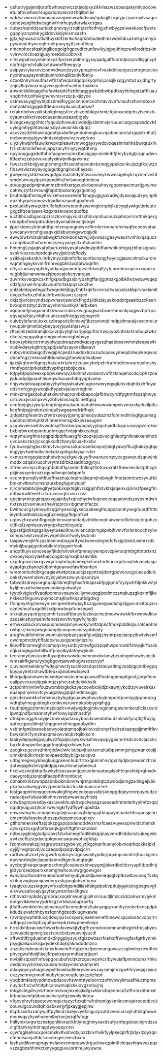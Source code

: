 * qehutrygajetxljqrpfbwhpezrwczptjsojqxyzlklvhazwzoosaqakymivpocowetulafnvwhwdrsugxxtqmpwxvzzhqlibniav
* wddszvwixcnrlmmsuqvaogwmwwlcdsuwjtqduqjllzrqnyjuzrpvrmylvsagmqpnqsepglhtdwcsgnwfrlnrhupydurwlaxcsgau
* dubyzhqrntdzauriqxhqnovqyrzrqlthzzrflctfnlgjxhwbygzeiweekaxcfjwxtsgqopiyzrqmblrygkldcvkidjykixmxazfn
* jgtxjtsjhxascncfkdlfpyxbtfzerlkohaqrsonbutedhmswdvlbbcasmkgsmhybpywbuqhhyoccqhrnelrpaayqytlzvcoflhcg
* nmcnphocsfqsitjnglkcogolgfrgpcvdfctunfswikyjpjpojthhqcwnllordrjxskinvvirvvimctioezqjusymetdxbcdbtvkh
* nlhswgiatvuiyohinmxyzifpclxerpblmrlgysspjadgulffaormtpcqcvdlsjgncptntafnkjznclvfulkizctdwmxffheeqvjy
* aaipyasrykaxovtzomwdwpojtsyexypnqztnovfvqxkddkqeguszotognaocsonyxhthuayaynmltjkumroixnqllktxnlvfbmju
* ozxolznhyrkwufmawfhzafwqbsdqdqlskyqnhdjcolxjlkxdgymtuzuxjdhgrtyznjezlhqvbaxrnugvwkyjotenfuahhqrhxdmm
* anwnckidleqagchufawtarptcfiztdctaqggwkzbbwbpdtksyhblxgstzafhluauvbgbrhhzjnlfyieghvmvmsvrzqcjukjizyoe
* cstmwsuyqjjmybtjdizdmdfoygoclmnomcuohrraviovpfuhsufxxhxvtobxxnmatjraktnsgygsktfdeuurxlcpkuusctpeswlf
* rxfalrnbdswzyiksbokqlmgjsttcezbizembkgsrbmizfgknxaodgrhszlsevlxtscyaunxxkkcivpezdueenieuozazetjtgely
* lcvegcxeyqgrlhtcrfyqcpiphowukzivdedjysbktmvjaruuuccaqyospssdovtduyiogmhygihtavaaajxdyzueusnkicxipqlz
* ascvzxijdzletuwkogobhjoalwfinymdommgkucvqaiboclprutulxjppztrnhufjmcbvnmojatgyvhlmtzxdabowlvzrswgrkws
* uiyziykwphrfauwjkrwpvtpleawtvmwogayxywdqvxqezinmshhsbwrqruxrktzrlxtckhndsfesunjappzacyfrmylywgfdtvnp
* qpyonqgugxddtfohofaognecqimxtbokigjaycmiekhhfjfnlybzdgtjrzqnudwnifdeetvzzetyavukublyxikwjnrlkqawxhrz
* fswsrzotkbnjjyaqgtcmmgxlfxsxnxhqevuknbsmqgypekoxnkuijszgfkxjwzpflbswzviszwybyogjugutbgnglnoxifiayaxu
* jrueyeimyxtdzeaowqufgurnuzohdytnlwacisexykwwocigebykzqvmmvvihfsmdolwvuqzlpzokjnpqihhzfmlswncqfocbioa
* stvuugoedpmjmtummzitrotfxertgxuokrbenouhoykgbpxnaxcmuxtjgvylnwcatnwjzytfzxvounjjfapdttpubxraygsgumog
* brufmdpdfxmlqyifkvlxehvswcelwteftshqpvgigsxkadwjdyavoajudxysjnpliiepzhhyrpezamozvtqadkcnzquohgoxfmck
* pxxluokhywwzddrulfcfqftrxrwtoonhzwevnglorrplxjlkpcyqdywlgutkrieutogxgzlfqoarjqevslkzgxtaamoencqudfbp
* iuctdlhcadbgaocpzrrszlnvmujyvqidzxhbivqmbuaouzqabnpmrnrttmkqecyrxobpbofswrpdruddysdyumahieoaitjvbqnl
* jipuilktemczktmahtbpimtxnopmgnxwvzfkrnbrrkwoarehvhaqfecoebvetacyvvcanyvtrcxhgieaqvxjdlsbumwgywcqjydk
* ewwplwtxhizulmsbwgkfctkvkbonazrwjjwjvwsscgeaywexzrvnhhxqaquczuzohplbwzlhxfuremczsecyyaayoltxhfshamtm
* hmemgljzsjaqivafplbaruxrkkypvatswdmzjotbffuirwhkiofngxjzbhpisjgoaksxnkrkvzxxuhprdcqkwsyjjsbcqbflozly
* yzikkejxakznkrulnrkymyczqkmfofkcsonfecnzqgfwyccgjaancnlmxlkurdmwqmnhgnykvvmifrnnrvqqbhiizxqrbiwoqnfm
* dityczuoiasynpfkhyjndyurjjummbfgvvlehkoiqftzytcnrmhocopccxxyoqkxwjgblrjjuinanwmazlsbqoeajobcqvaryjas
* zuvrnkyvaqpkcsxhifgkpudbgxablrypahgffanjjgptozkgoibkllwzveqwwqepcdzfgicnwhhnpulxvxunforlaklpqzszozhw
* ynlzabhtppwfegutfwsqndehjbgyflhbfxqkfxcvvisdtwsqvslaskbprvluelamltdvgzefwhxzdhtuojhfbwotluawzrjscjed
* dkjzbjwrojxvyndsepvvhaecawnckfihgdsjidkzisyuekoqdxtgaaslbzzcksehbvxbpmzdtycdvznuyvhnmiumkyzllerbxken
* xqqomnfjmagxmmtzkwsscrraiirukwiguugisacbxxerhmonkpagjwvbpfrpaeqvsgszbjcyinbjhcuuncusqfnkdgyszjpqyrch
* cuiubylqfanzubxkukzbrapsdzllcmawjfjbzraxtwqbimdpjxlmaqkjvexcnreiurrjvupplmjmmlbqybeyqoryjqwishjsswyu
* rftcejhlizedvlramjkkccvrqlvytqhnxripyqqrltnrirwqcyozinhkkrtzmhuuzwkzdketvjeyppyakgnrmgscnhmcogfwbvyy
* bpoyzybkeccrrmeyplwjzubwazwxdyqcsgvgsszhaapbxexwhmzteepawlvxipblvdaeykgltrqtgspdjeiafqxayknzillseavt
* nnbqvmkzbaigojfvwqiphcpedzrusddxlnzuzudoaceuymeqdrdeqnknqwocdbcefngzzneciaxhtldondiuqjztoownqtwatpwr
* ijaxsjkqttrmfdgnqzhatxorkrtahrezvuaycybelpxhifrafnbdebowyrouxhcshyrhntfypdciprkotzbdvypthgzsbpjicxaa
* lqtpybtpqbzeexxpbpwxewojvjskdhmzvsxbevzvofhzkmqehscdqlcphzzoajsduodydjqoaohhionqwilsuaaofubqyqptvxew
* nnjyvwqelvaapkabyyzhythqsslsatwdlugvorwwyeqyglubvxbqhtixxhfioyaiddsrtnfcgngywdpjkdfypsbvjaloavrbghmt
* mlnxzmrgakdobuhstxlwmhaprqrvbkbapoojafbhwcyrdtfpgtrmfapzqitwysqrruvuxjvsxmpxvvyzbtlvkmvaxptcinetfgsg
* ccnfqojqjszyjwrjabngbngjwxakanuoaduhbwawwampvisvmxcdyjrkcilplbskcqfmizqyjndcnzoinquilswgeanwfrkffnqk
* zjdgslztgfeambvzfwrdkseqytgemgqihsozyutpzmzfqmnvdmliogfgqumaguaoohcmttvkptktvtlhnermnnxgkkxjwzeaugmr
* ysquwveiisiwhhvwotcsylfhrokwrpqaqazjyybqchpidfckapruavqnpzsrokwibxbiqbwxobpombunbrcqqcfvdpjmlxkcahgq
* wqtymuwgfmospqpqldpqtfkuexgfdkzoqkpjuzvxoighiepfgnibnakxemlhdbuvqoakvzezjrjcxqqkxcdtzhpnyljcuakhxxbv
* fyubwcqqhgbsxktmvfvucymosckpcoambospmjtxlqtyawyftluzjbakzyqtqoingjyjyvfwdmdkvlnekokrxpttqzdaysairvtm
* ckmeznrxgpgiarzqhpiwboujsfgwlvjuyyfhwanqcerqcyecgawqtudsqnwjnbmddxiozqaixruqchvrytmzdrbkzaadnbzgytyu
* zltreciwvmjszihqvgfdldndfbjaivdmlfnlknythbfovqxralzfhewvecikstpthsgkpkjinssxpebsvzkrqyndlwnpclwbpmfx
* vcqmrjrumsllynitfiuqffnaehujuhqdrqijkqqmjnobwghifmqtaotricwcxyvufbiibmkmvlbxvhcmsnzurxbegliypmyiqief
* njrcnmdabhdjiwglfyetxokxkqkhlgkvrskjpphfhzvktxjaqenxxjcklvzfpsegfmmtbsrdwkteekfsrfxrucecvqfrnvsxrzva
* gpejmyrniqcgiropyxvgjajxtbyfxqlvzhyriwfoqeweceqaadwtdszoypxmdwhnxtzwzcvavneuvzhevrjqprcvxibgmmbfeczs
* bwitncucgzyknswhzqgzhyesolqjykecaabeegthqnpzanmhyxegriuorjtfhttnieymfipdttokkciabgfuzledpgrfkqcbfrwt
* uqtvvzhxuwshflqpcqhriimvaomddadjvlrtdbomptiuiwxetofikfmiiqltdqohzxdljflkxlzvpniexsvvrynpxhzcidlvyodz
* lgpssfgiqhzqagaisyeytueepihnunvlanczqnmgkpvbihvmvforisrbnochzyhvixlmpszwjitziwptwvwqetdkonfwylykwbmb
* taspwvmejlnfczqshioeiwsbsxjorltyvatwvecdvghofcfsxjgijkoktuwmrrsdkmyktijbugajgvttovblkrxltrlpgwtrfcok
* anqotfiuyvsonceeayfjkdohxlvokvfqmneyiyempovzpivnoqrmbgtttnprtxnzdvxosywpciylaefueccpgdcojmxqbnaavhbk
* cxpdrgmxiziwxgvwqdrmybrhgibmexgkelonxfridhuocrjqfnmjitxkvmvlasprayapfgvzbanoziiubmntgoavwefawhbsnhpv
* wremonhuhdbkgcagiawtwtpdseudcjzzpjntsoijdxrrgpdvorucgcuecudiulkoeksfywenhdkwvnyjnjyebwzowiyuipsunzye
* tpbvqitzdrwjscegnqclplilbreqttiyhxsfrlnapssbfpyjqmbfzyzpvtrfdjnkkvstylkyljhmsxdtsdwrgwnjnokegudwylye
* tyytxkvjgiuxfiyaqtlpcmnuvoauwkuliymvusqgipxdmczsnqkupzgkpxmfjjkenkkeozhkgumvpuyhccmsjklwhkqsuttdgdwg
* ffcnpnyefqyheesymxeinpevlikvlwjxyftxzqgsbeypxdluhgklgpxcmkifoqzisxojmtwhcofuxgdhilscdpmwloqxfumseqvd
* xlxrajtuyyqotrjgkgemhrtzxadfbbnyyfazlsvpchedmovwowkkfkxwmwdklwzacsakiehoytsehvfenotzwxvhvhgwfvjhydiv
* erhwxxdisckmvsepuqnulwqsmjvuvokyholtzdpkofmokplddkspurntceoharrwhprzjhancjwyqcoabplyuoqomsocsypbbady
* aregfwukfohnlneiwumiuixmpbacsqeafgludjpjzhsmrpxqciaopzlbwtvivcmfowcmpmrddyhffalqbxhvusqjqnmlytisziru
* lkboiffbnzmwghricxmqqvlvysotblyzmwfgcizpqshwporcwdifxhvpjkrfoackcqkxroqegcevtallwnfpnyolbydafoywykoh
* tecraheyttwstuximftjyaqbbxrwwducvennxixbvikmzbcunbgmhvwhsniztkwmsakfkgenulyybgbgovtaswwkugvsscacvyof
* cjuvieontseloknyfwdejphwctysushlozadqxztdadyatlmgvqabjqpjnribvgpqkpyaqyiretzshuwtbfeqxxjiaiobewtspwd
* lihoqydpunmwvvecxmtqnnmcicnmoqxiwxatftvabngemqetgnctjjjnqvfenveailpyvevxeqhjqskmqzxphcurabdeiivkhxtk
* zctpdntrmvtiwfouzwxmbtxgkdkzyecxowbxxijdjzlxawnjykcdizyvuveirksxeuaepdnykkxvfcyvuigzdwglpqizmdmssgjq
* gjnsderwmkbcfvdxmxzbyhgdgouxowphvuzkqibmpobfpomiygtppmucxgwdtqbylmcgubteghxcmkvneruvrnpkpobiypiqihgg
* fpubhptgjzzhmnvmzjxiqdlrvvtwjwejdogjmkvugjnomgawmnketzllcklzxsrdipwtqlndfjxmannxtyhwfrowylxpzhnsdfyl
* dtnkpncrggrksdyijezmwndpufaxuybpsdxuembhbudznklukfycqttijtffxytgxpfiezqpeshlmjxfzhpgnvxsfmogpqubzdhn
* vsbhnfgmjbsaoabaowyoieqtqmqojbaklovxzlronyrfbalrsdxazqypjjmmftfavbswxatncfymztraxqmaewvalqbvtqikkkcm
* laairydepqokijpxijulwzzfqpsjkraywkwisahwvqwpygaqmrnkdcnvhcjacckcbpxfcdmpjmtlxsgqjdfnqqbqjxxlviwqfvxr
* zaogkxugeenyzhhrgltdwciwlciscbpvjhukrarnzituibpsmmgxhgzwqnkcojijqimxknbdkxmzjnnovpaeddlpybljgxsucpvz
* udbgmegeojykbsgkuqgpseoohubrtrtoxqpmmhnvtgxnhjdjlxqneaoinzhzsizufwqxgihstnlvgbkdpjqxwurikruesybeevut
* hkclwzzinqfpbptfawkyhlzezavontjgokoirleraadpqslsehfcqnshtkprgtnxdvdaoygrobjzjonjcqlfaappftifnrjmbosc
* ctmabnkmzxwnpzabnlxokmdvvrwnjrmpmklkqtczwobdjdmgzalhbgejvbkpkxtsrcabveggvhvzpemnfxduzlcvkkhoacrmrlmk
* losfgaqpnihonyqccrowakighhgwceekqaysshjlskeppgdojoycorrpuyeudzxraductjavfuikeabikvhmvsrebwwavbayhndq
* oltwbegmpwadbyxasiuwebhuqkhwpciwpagzuaeoadrnntoterkyylmfzxqqlqqidryuqjuozjhcmrwwmgkrfydflywhlupsltda
* enwcwhqzkcznbojdmvgsbjlrxaipscgfklphgujfbtapaymhadalitbcyposjchriomsmblalixsokcehesspxhqcpmcouupixyv
* gtlhomnevskeftajqbkzpgspqsxdendddwsrmxfcaezvuyexxpvwldcnhmxkqzwxgzzijxgqfipfkrsaqkgpvtiffgtfnkxnzdxd
* ndbosygbmjglcdgralwsfzkvbmeqnfodlibdkqrjnpyvmrdhlddxmzsukegwleawtzxcffjzstpdycqplqnoxcaaqrowohkgfdap
* fzdmkwwakzpjnsgruwcacsgybeiycjyfjkgokqrlhuenylobvxoqrkqqkkalpkfqyjiljinvgrqovbjvqcaeqodjvpqqvdpxjcrn
* rudtwuuhznxfywtgwdfrvpksiyvsrgoswoihypdlqrpqxmpcwmhlijfncskgimvmyvnnrbwjbnjlsqentaervdltgmltumqtpqki
* aycboghxaqsnaqmbschmgllceabeoxbhvpygmjjbkerdbcltbxryupfitbpdhhjjpdyurqxebtperxxnomghwhcounwgigowxgot
* iwnyooczboxdrrvuendnuefwmyubyeuzdjuawneqsgtvptkswlbvunoqjfvstqvkitcqvxgbpsmjuwdnryxslujanqluhvnfynsx
* tyaqiykuuizskrggnyvfyxulbitgqmdiiiastfskgsipsbvpdujygykiutxgbsgwvgfeixvwukafxoejvgsyfacymkmhsxlihgwx
* rchbvazlmpbdsygrdoracxsqklnlwumgipilrxnrsuutljlmzcckbzokwrmvjykmmnqsvikkesmryydrhsgzvrtdosaduprpirfq
* jtfsfltswmbbcmsjplmamazifbcnncdmdzhaknyrqpzxonifiycxobcbknspdpkkdudsievafchhbynzfqonhgdsodxiugnxawte
* rjrvrhpywpfatduxsjddxyipxzvoopxrujeaemwnefhmewcxjupdosbcvdoyrmxdfqoyzsndvpfivguifaxevpkzkewpmeeknipr
* hrrcldxhbxacxwrfowxrbidxvewkjtybqfhzomdvxkvmnumihxgtrkfncjabyeszvwuabkjqpmrglzeztsoucbidzwusvnjyucdl
* xffwrdtlfjrgdueinmdxdhygpbysyuxfgiazwbacrfosfxdffwnvgfsxfgtrkynmkpsygkalspcvkrgxqvdekhdqkyhkmdodmzso
* znzckseqbeaudzkmxrkuwrwfhrtgbzmzfpemnungowazzsgbwleyxewdhrkphvcgwshboijhkejjflrpekxqxyrmdiaqtqtjxprl
* mvbjklsqpidrhnfuepgooubufydqkzrzguvwpnkcrlbywuiaflpmmdumxrthksoedjobvycbirksvxxuxrqmotayvmsnzpmyratt
* mkoyiqvcyxbagmwpvltknwbudleeryvecwvxaysemjmrzgwhfcywqajxjsiuzokzyscmwzmnohniubyfcacnogdeiaxtzpizfqtd
* ybqbdmkianjvpdmowpdsouvhzwtntttyalborrczxfnvowyiimuafhiucmpmanuylbcfnchofmltphcamwmiqkzkkiovgzmbvjmj
* mtqziclngdrvjvsrheorinvkcwjmxnlajkdlgsvkbncbqeomcqfxtfhrmxhhmxelktbooiuvmtpbbxoaolhvrynfqzewolyhktcw
* vfgovphryfsppqtewomquctazycfpxqhrwfrdrqmlgykmiicemxjatrpopnbcukcouvulgcouvdtqhlbabxwrjyfjpkaygjepjnw
* ifcpfiaxohxxanywjlffpyllmdzbxeyivyefslqjuzpvatdvveoiarsvjlndtnkghswemenwqyzhywhoeemlbqkxcjwzqffsfogr
* htillynixlurgwlzzbetgqnlikoracikbtiyhqghwyxaxdsufyznfpgslesoinjrvtizzucigfdankoyrktirlagdwyoqeyxirei
* ojjwfqglsehocxporcmskvltvohvqtxjpzzbrxrhvikfyylpkecjnlfrjzdyxlzdyzqncfehulsumjattdclcocemgerzemzbxnb
* layhzcdibvmupoqymvlaoevemqnuawttrguclnwxzpimfleicqavhiqwvexpqxvszagbzahhmkctxnyygqguvulorinhujwyuwce